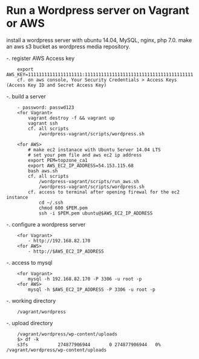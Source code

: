 # Run a Wordpress server on Vagrant or AWS

install a wordpress server with ubuntu 14.04, MySQL, nginx, php 7.0. 
make an aws s3 bucket as wordpress media repository.

-. register AWS Access key
```
	export AWS_KEY=11111111111111111111:1111111111111111111111111111111111111111
	cf. on aws console, Your Security Credentials > Access Keys (Access Key ID and Secret Access Key)
```

-. build a server
```
	- password: passwd123
	<for Vagrant>
		vagrant destroy -f && vagrant up
		vagrant ssh
		cf. all scripts
			/wordpress-vagrant/scripts/wordpress.sh
		
	<for AWS>
		# make ec2 instanace with Ubuntu Server 14.04 LTS
		# set your pem file and aws ec2 ip address 
		export PEM=topzone_ca1
		export AWS_EC2_IP_ADDRESS=54.153.115.68
		bash aws.sh
		cf. all scripts
			/wordpress-vagrant/scripts/run_aws.sh
			/wordpress-vagrant/scripts/wordpress.sh
		cf. access to terminal after opening firewal for the ec2 instance
			cd ~/.ssh
			chmod 600 $PEM.pem
			ssh -i $PEM.pem ubuntu@$AWS_EC2_IP_ADDRESS
```

-. configure a wordpress server
```
	<for Vagrant>
		- http://192.168.82.170 
	<for AWS>
		- http://$AWS_EC2_IP_ADDRESS 
```
	
-. access to mysql
```
	<for Vagrant>
		mysql -h 192.168.82.170 -P 3306 -u root -p
	<for AWS>
		mysql -h $AWS_EC2_IP_ADDRESS -P 3306 -u root -p 
```

-. working directory
```
	/vagrant/wordpress 
```

-. upload directory
```
	/vagrant/wordpress/wp-content/uploads
	$> df -k
	s3fs           274877906944       0 274877906944   0% /vagrant/wordpress/wp-content/uploads
```


